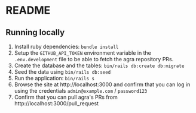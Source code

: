 # README

## Running locally

1. Install ruby dependencies: `bundle install`
2. Setup the `GITHUB_API_TOKEN` environment variable in the `.env.development` file to be able to fetch the agra repository PRs.
3. Create the database and the tables: `bin/rails db:create db:migrate`
4. Seed the data using `bin/rails db:seed`
5. Run the application: `bin/rails s`
6. Browse the site at http://localhost:3000 and confirm that you can log in using the credentials `admin@example.com` / `password123`
7. Confirm that you can pull agra's PRs from http://localhost:3000/pull_request

